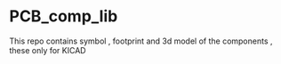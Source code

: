 # PCB_comp_lib
This repo contains  symbol , footprint and 3d model of the components , these only for KICAD 
